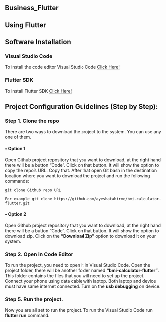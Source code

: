 ## Business_Flutter
## Using Flutter

## Software Installation
### Visual Studio Code
To install the code editor Visual Studio Code [Click Here!](https://code.visualstudio.com/)

### Flutter SDK
To install Flutter SDK [Click Here!](https://flutter.dev/docs/get-started/install)

## Project Configuration Guidelines (Step by Step):

### Step 1. Clone the repo
There are two ways to download the project to the system. You can use any one of them.
#### •	Option 1
Open Github project repository that you want to download, at the right hand there will be a button “Code”. Click on that button. It will show the option to copy the repo’s URL. Copy that. After that open Git bash in the destination location where you want to download the project and run the following commands:
```
git clone Github repo URL
 
For example git clone https://github.com/ayeshatahirme/bmi-calculator-flutter.git
```
#### •	Option 2
Open Github project repository that you want to download, at the right hand there will be a button “Code”. Click on that button. It will show the option to download zip. Click on the **“Download Zip”** option to download it on your system.

### Step 2. Open in Code Editor
To run the project, you need to open it in Visual Studio Code. Open the project folder, there will be another folder named **“bmi-calculator-flutter”**. This folder contains the files that you will need to set up the project.
Connect your phone using data cable with laptop. Both laptop and device must have same internet connected. Turn on the **usb debugging** on device.

### Step 5. Run the project.
Now you are all set to run the project. To run the Visual Studio Code run **flutter run** command.

